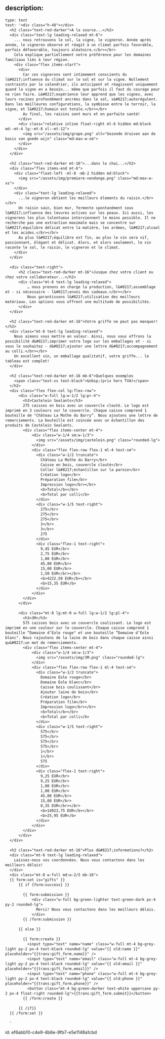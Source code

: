 description:
  -
    type: text
    text: '<div class="h-48"></div>
      <h2 class="text-red-darker">A la source...</h2>
      <div class="text-lg leading-relaxed mt-6">
        ... nous retrouvons le sol, la vigne, le vigneron. Année après année, le vigneron observe et réagit à un climat parfois favorable, parfois défavorable, toujours aléatoire.</br></br>
        Cela explique partiellement notre préférence pour les domaines familiaux liés à leur région.
        <div class="flex items-start">
          <div>
            Car ces vignerons sont intimement conscients du l&#8217;influence du climat sur le sol et sur la vigne. Nullement contraints par le calendrier, ils anticipent et réagissent uniquement quand la vigne en a besoin... même que parfois il faut du courage pour ne rien faire. L&#8217;expérience leur apprend que les vignes, avec leurs racines profondément ancrées dans le sol, s&#8217;autorégulent. Dans les meilleures configurations, la symbiose entre le terroir, la vigne, et l&#8217;humain est totale.</br></br>
            Au final, les raisins sont murs et en parfaite santé!
          </div>
          <div class="relative inline float-right ml-6 hidden md:block md:-mt-4 lg:-mt-8 xl:-mt-12">
            <img src="/assets/img/grape.png" alt="Gezonde druiven aan de basis van goede wijn" class="md:max-w-sm">
          </div>
        </div>
      </div>

      <h2 class="text-red-darker mt-16">...dans le chai...</h2>
      <div class="flex items-end mt-6">
        <div class="float-left -ml-8 -mb-2 hidden md:block">
          <img src="/assets/img/premiere-vendange.png" class="md:max-w-xs">
        </div>
        <div class="text-lg leading-relaxed">
          ...le vigneron obtient les meilleurs élements du raisin.</br></br>
          Un raisin sain, bien mur, fermente spontanément sous l&#8217;influence des levures actives sur les peaux. Ici aussi, les vignerons les plus talentueux interviennent le moins possible. Il ne recherche pas une extraction maximale mais se concentre sur l&#8217;équilibre délicat entre la matière, les arômes, l&#8217;alcool et les acides.</br></br>
          Au plus l&#8217;équilibre est fin, au plus le vin sera vif, passionnant, élégant et délicat. Alors, et alors seulement, le vin raconte le sol, le raisin, le vigneron et le climat.
        </div>
      </div>

      <div class="text-right">
          <h2 class="text-red-darker mt-16">Jusque chez votre client ou chez votre collaborateur...</h2>
          <div class="mt-6 text-lg leading-relaxed">
              … nous prenons en charge la production, l&#8217;assemblage et - si nécessaire - l&#8217;envoi des cadeaux.</br></br>
              Nous garantissons l&#8217;utilisation des meilleurs matériaux. Les options vous offrent une multitude de possibilités.
          </div>
      </div>
      
      <h2 class="text-red-darker mt-16">Votre griffe ne peut pas manquer!</h2>
      <div class="mt-6 text-lg leading-relaxed">
        Nous aimons vous mettre en valeur. Ainsi, nous vous offrons la possibilité d&#8217;imprimer votre logo sur les emballages et - si vous le souhaitez - d&#8217;ajouter une lettre d&#8217;accompagnement au colli.</br></br>
        Un excellent vin, un emballage qualitatif, votre griffe... le tableau est complet!
      </div>

      <h2 class="text-red-darker mt-16 mb-6">Quelques exemples
        <span class="text-xs text-black">&nbsp;(prix hors TVA)</span>
      </h2>
      <div class="flex flex-col lg:flex-row">
          <div class="w-full lg:w-1/2 lg:pr-4">
            <h3>Castelein Sealants</h3>
            275 caisses en bois avec un couvercle clouté. Le logo est imprimé en 3 couleurs sur le couvercle. Chaque caisse comprend 1 bouteille de "Château La Mothe du Barry”. Nous ajoutons une lettre de remerciements. La bouteille est coincée avec un échantillon des produits de Castelein Sealants.
            <div class="flex items-center mt-4">
                <div class="w-1/4 sm:w-1/3">
                  <img src="/assets/img/castelein.png" class="rounded-lg">
                </div>
                <div class="flex flex-row flex-1 ml-4 text-sm">
                  <div class="w-1/2 truncate">
                    Château La Mothe du Barry</br>
                    Caisse en bois, couvercle clouté</br>
                    Coller l&#8217;échantillon sur la paroie</br>
                    Création logo</br>
                    Préparation film</br>
                    Impression logo</br></br>
                    <b>Total</b></br>
                    <b>Total par colli</b>
                  </div>
                  <div class="w-1/5 text-right">
                    275</br>
                    275</br>
                    275</br>
                    3</br>
                    3</br>
                    275
                  </div>
                  <div class="flex-1 text-right">
                    9,45 EUR</br>
                    2,75 EUR</br>
                    1,00 EUR</br>
                    45,00 EUR</br>
                    15,00 EUR</br>
                    1,50 EUR</br></br>
                    <b>4222,50 EUR</b></br>
                    <b>15,35 EUR</b>
                  </div>
                </div>
            </div>
          </div>

          <div class="mt-8 lg:mt-0 w-full lg:w-1/2 lg:pl-4">
            <h3>3M</h3>
            575 caisses bois avec un couvercle coulissant. Le logo est imprimé en une couleur sur le couvercle. Chaque caisse comprend 1 bouteille “Domaine d’Eole rouge" et une bouteille “Domaine d’Eole blanc". Nous rajoutons de la laine de bois dans chaque caisse ainsi qu&#8217;un mot de remerciements.
            <div class="flex items-center mt-4">
                <div class="w-1/4 sm:w-1/3">
                  <img src="/assets/img/3M.png" class="rounded-lg">
                </div>
                <div class="flex flex-row flex-1 ml-4 text-sm">
                  <div class="w-1/2 truncate">
                    Domaine Eole rouge</br>
                    Domaine Eole blanc</br>
                    Caisse bois coulissant</br>
                    Ajouter laine de bois</br>
                    Création logo</br>
                    Préparation film</br>
                    Impression logo</br></br>
                    <b>Total</b></br>
                    <b>Total par colli</b>
                  </div>
                  <div class="w-1/5 text-right">
                    575</br>
                    575</br>
                    575</br>
                    575</br>
                    1</br>
                    1</br>
                    575
                  </div>
                  <div class="flex-1 text-right">
                    9,25 EUR</br>
                    9,25 EUR</br>
                    1,00 EUR</br>
                    1,00 EUR</br>
                    45,00 EUR</br>
                    15,00 EUR</br>
                    0,35 EUR</br></br>
                    <b>14923,75 EUR</b></br>
                    <b>25,95 EUR</b>
                  </div>
                </div>
            </div>
          </div>
      </div>

      <h2 class="text-red-darker mt-16">Plus d&#8217;informations?</h2>
      <div class="mt-6 text-lg leading-relaxed">
        Laissez-nous vos coordonnées. Nous vous contactons dans les meilleurs délais!
      </div>
      <div class="mt-8 w-full md:w-2/5 mb-16">
      {{ form:set is="gifts" }}
          {{ if {form:success} }}

            {{ form:submission }}
                <div class="w-full bg-green-lighter text-green-dark px-4 py-2 rounded-lg">
                  Merci! Nous vous contactons dans les meilleurs délais.
                </div>
            {{ /form:submission }}

          {{ else }}

            {{ form:create }}
              <input type="text" name="name" class="w-full mt-4 bg-grey-light py-2 px-4 text-black rounded-lg" value="{{ old:name }}" placeholder="{{trans:gift_form.name}}" />
              <input type="text" name="email" class="w-full mt-4 bg-grey-light py-2 px-4 text-black rounded-lg" value="{{ old:email }}" placeholder="{{trans:gift_form.email}}" />
              <input type="text" name="phone" class="w-full mt-4 bg-grey-light py-2 px-4 text-black rounded-lg" value="{{ old:phone }}" placeholder="{{trans:gift_form.phone}}" />
              <button class="mt-4 bg-green-darker text-white uppercase py-2 px-4 float-right rounded-lg">{{trans:gift_form.submit}}</button>
            {{ /form:create }}

          {{ /if}}
      {{ /form:set }}

      '
  
id: ef6abb10-c4e9-4b6e-9fb7-e5e1148a1cbd
